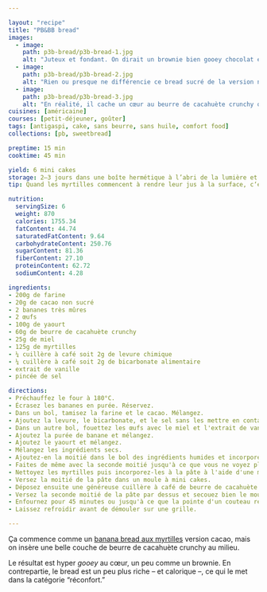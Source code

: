 ```yaml
---

layout: "recipe"
title: "PB&BB bread"
images:
  - image:
    path: p3b-bread/p3b-bread-1.jpg
    alt: "Juteux et fondant. On dirait un brownie bien gooey chocolat et beurre de cacahuète, mais c’est un banana bread à emporter partout."
  - image:
    path: p3b-bread/p3b-bread-2.jpg
    alt: "Rien ou presque ne différencie ce bread sucré de la version normale aux myrtilles."
  - image:
    path: p3b-bread/p3b-bread-3.jpg
    alt: "En réalité, il cache un cœur au beurre de cacahuète crunchy qui le rend hyper fondant."
cuisines: [américaine]
courses: [petit-déjeuner, goûter]
tags: [antigaspi, cake, sans beurre, sans huile, comfort food]
collections: [pb, sweetbread]

preptime: 15 min
cooktime: 45 min

yield: 6 mini cakes
storage: 2–3 jours dans une boîte hermétique à l’abri de la lumière et de la chaleur. 5 jours au frigo. 2 mois au congélateur.
tip: Quand les myrtilles commencent à rendre leur jus à la surface, c‘est le signe que la cuisson est presque terminée.

nutrition:
  servingSize: 6
  weight: 870
  calories: 1755.34
  fatContent: 44.74
  saturatedFatContent: 9.64
  carbohydrateContent: 250.76
  sugarContent: 81.36
  fiberContent: 27.10
  proteinContent: 62.72
  sodiumContent: 4.28

ingredients:
- 200g de farine
- 20g de cacao non sucré
- 2 bananes très mûres
- 2 œufs 
- 100g de yaourt
- 60g de beurre de cacahuète crunchy
- 25g de miel
- 125g de myrtilles
- ¼ cuillère à café soit 2g de levure chimique
- ¼ cuillère à café soit 2g de bicarbonate alimentaire
- extrait de vanille
- pincée de sel

directions:
- Préchauffez le four à 180°C.
- Écrasez les bananes en purée. Réservez.
- Dans un bol, tamisez la farine et le cacao. Mélangez. 
- Ajoutez la levure, le bicarbonate, et le sel sans les mettre en contact.
- Dans un autre bol, fouettez les œufs avec le miel et l'extrait de vanille.
- Ajoutez la purée de banane et mélangez. 
- Ajoutez le yaourt et mélangez. 
- Mélangez les ingrédients secs. 
- Ajoutez-en la moitié dans le bol des ingrédients humides et incorporez délicatement à la maryse. 
- Faites de même avec la seconde moitié jusqu'à ce que vous ne voyez plus de grumeaux.
- Nettoyez les myrtilles puis incorporez-les à la pâte à l'aide d'une maryse.
- Versez la moitié de la pâte dans un moule à mini cakes.
- Déposez ensuite une généreuse cuillère à café de beurre de cacahuète au centre de chaque cake, en essayant de bien l'étaler en longueur. 
- Versez la seconde moitié de la pâte par dessus et secouez bien le moule pour bien distribuer la pâte partout, sans trou/bulle.
- Enfournez pour 45 minutes ou jusqu'à ce que la pointe d'un couteau ressorte avec quelques flocons de mie. 
- Laissez refroidir avant de démouler sur une grille. 

---
```


Ça commence comme un [banana bread aux myrtilles](bb-bread.html) version cacao, mais on insère une belle couche de beurre de cacahuète crunchy au milieu.

Le résultat est hyper <i lang="en">gooey</i> au cœur, un peu comme un brownie. En contrepartie, le bread est un peu plus riche – et calorique –, ce qui le met dans la catégorie “réconfort.”